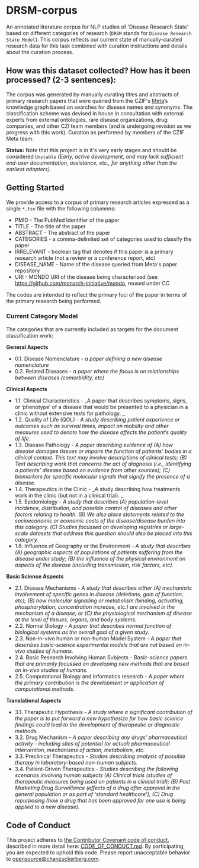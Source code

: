 # DRSM-corpus

An annotated literature corpus for NLP studies of 'Disease Research State' based on different categories of research (`DRSM` stands for `Disease Research State Model`). This corpus reflects our current state of manually-curated research data for this task combined with curation instructions and details about the curation process.

## How was this dataset collected? How has it been processed? (2-3 sentences):
The corpus was generated by manually curating titles and abstracts of primary research papers that were queried from the CZIF's [Meta](https://meta.org/)’s  knowledge graph based on searches for disease names and synonyms. The classification scheme was devised in house in consultation with external experts from external ontologies, rare disease organizations, drug companies, and other CZI team members (and is undergoing revision as we progress with this work). Curation as performed by members of the CZIF Meta team.

**Status:** Note that this project is in it's very early stages and should be considered `Unstable` _(Early, active development, and may lack sufficient end-user documentation, assistance, etc., for anything other than the earliest adopters)_.

## Getting Started

We provide access to a corpus of primary research articles expressed as a single `*.tsv` file with the following columnns:

* PMID - The PubMed Identifier of the paper 
* TITLE - The title of the paper
* ABSTRACT - The abstract of the paper
* CATEGORIES - a comma-delimited set of categories used to classify the paper
* IRRELEVANT - boolean tag that denotes if this paper is a primary research article (not a review or a conference report, etc)
* DISEASE_NAME - Name of the disease queried from Meta's paper repository
* URI - MONDO URI of the disease being characterized (see https://github.com/monarch-initiative/mondo, reused under CC  

The codes are intended to reflect the primary foci of the paper in terms of the primary research being performed.

### Current Category Model

The categories that are currently included as targets for the document classification work:

**General Aspects**
* 0.1. Disease Nomenclature - _a paper defining a new disease nomenclature_
* 0.2. Related Diseases - _a paper where the focus is on relationships between diseases (comorbidity, etc)_

**Clinical Aspects**
* 1.1. Clinical Characteristics - _A paper that describes symptoms, signs, or ‘phenotype’ of a disease that would be presented to a physician in a clinic without extensive tests for pathology. _
* 1.2. Quality of Life (QOL) - _A study describing patient experience or outcomes such as survival times, impact on mobility and other measures used to denote how the disease affects the patient’s quality of life._
* 1.3. Disease Pathology - _A paper describing evidence of (A) how disease damages tissues or impairs the function of patients’ bodies in a clinical context. This text may  involve descriptions of clinical tests; (B) Text describing work that concerns the act of diagnosis (i.e., identifying a patients’ disease based on evidence from other sources);  (C) biomarkers for specific molecular signals that signify the presence of a disease._
* 1.4. Therapeutics in the Clinic - _A study describing how treatments work in the clinic (but not in a clinical trial). 
_
* 1.5. Epidemiology - _A study that describes (A) population-level incidence, distribution, and possible control of diseases and other factors relating to health. (B) We also place statements related to the socioeconomic or economic costs of the disease/disease burden into this category. (C) Studies focussed on developing registries or large-scale datasets that address this question should also be placed into this category._
* 1.6. Influence of Geography or the Environment - _A study that describes (A) geographic aspects of populations of patients suffering from the disease under study; (B) the influence of the physical environment on aspects of the disease (including transmission, risk factors, etc)._

**Basic Science Aspects**
* 2.1. Disease Mechanisms - _A study that describes either (A) mechanistic involvement of specific genes in disease (deletions, gain of function, etc); (B) how molecular signalling or metabolism (binding, activating, phosphorylation, concentration increase, etc.) are involved in the mechanism  of a disease; or (C) the physiological mechanism of disease at the level of tissues, organs, and body systems._
* 2.2. Normal Biology - _A paper that describes normal function of biological systems as the overall goal of a given study._
* 2.3. Non-in-vivo human or non-human Model System - _A paper that describes basic-science experimental models that are not based on in-vivo studies of humans._
* 2.4. Basic Research Involving Human Subjects - _Basic-science papers that are primarily focussed on developing new methods that are based on in-vivo studies of humans._
* 2.5. Computational Biology and Informatics research - _A paper where the primary contribution is the development or application of computational methods_. 

**Translational Aspects**
* 3.1. Therapeutic Hypothesis - _A study where a significant contribution of the paper is to put forward a new hypothesize for how basic science findings could lead  to the development of therapeutic or diagnostic methods._
* 3.2. Drug Mechanism - _A paper describing any drugs’ pharmaceutical activity - including sites of potential (or actual) pharmaceutical intervention, mechanisms of action, metabolism, etc._
* 3.3. Preclinical Therapeutics - _Studies describing analysis of possible therapy in laboratory-based non-human subjects._
* 3.4. Patient-Driven Therapeutics - _Studies describing the following scenarios involving human subjects (A) Clinical trials (studies of therapeutic measures being used on patients in a clinical trial); (B) Post Marketing Drug Surveillance (effects of a drug after approval in the general population or as part of ‘standard healthcare’); (C) Drug repurposing (how a drug that has been approved for one use is being applied to a new disease)._  

## Code of Conduct 

This project adheres to [the Contributor Covenant code of conduct](https://www.contributor-covenant.org/), described in more detail here: [CODE_OF_CONDUCT.md](CODE_OF_CONDUCT.md). By participating, you are expected to uphold this code. Please report unacceptable behavior to opensource@chanzuckerberg.com.
